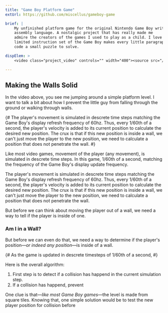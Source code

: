 ```yaml
---
title: "Game Boy Platform Game"
extUrl: https://github.com/miscellus/gameboy-game

brief: |
    My unfinished platform game for the original Nintendo Game Boy written in
    assembly language. A nostalgic project that has really made me
    admire the creators of the games I used to play as a child. I love that the
    limited instruction set of the Game Boy makes every little paragraph of
    code a small puzzle to solve.

dispElem: >
    <video class="project_video" controls="" width="400"><source src="/files/projects/gameboy-game.mp4#t=0.001" type="video/mp4"></video>

---
```


## Making the Walls Solid

In the video above, you see me jumping around a simple platform level. I want
to talk a bit about how I prevent the little guy from falling through the
ground or walking through walls.

{#
The player's movement is simulated in descrete time steps matching the Game Boy's display refresh frequency of 60hz. Thus, every 1/60th of a second, the player's velocity is added to its current position to calculate the desired new position. The crux is that if this new position is inside a wall, we can't just move the player to the new position, we need to calculate a position that does not penetrate the wall.
#}

Like most video games, movement of the player (any movement), is simulated in descrete time steps. In this game, 1/60th of a second, matching the frequency of the Game Boy's display update frequency.

The player's movement is simulated in descrete time steps matching the Game Boy's display refresh frequency of 60hz. Thus, every 1/60th of a second, the player's velocity is added to its current position to calculate the desired new position. The crux is that if this new position is inside a wall, we can't just move the player to the new position, we need to calculate a position that does not penetrate the wall.

But before we can think about moving the player out of a wall, we need a way to tell if the player is inside of one.

### Am I in a Wall?
But before we can even do that, we need a way to determine if the player's position&mdash;*or indeed any position*&mdash;is inside of a wall.

{#
As the game is updated in descrete timesteps of 1/60th of a second,
#}

Here is the overall algorithm:

1. First step is to detect if a collision has happend in the current simulation step.
1. If a collision has happend, prevent 


One clue is that&mdash;*like most Game Boy games*&mdash;the level is made from
square tiles. Knowing that, one simple solution would be to test the new player position for collision before  

